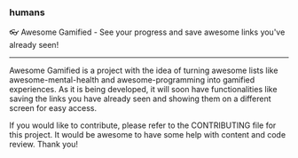 ### humans
:eyeglasses: Awesome Gamified - See your progress and save awesome links you've already seen!

***

Awesome Gamified is a project with the idea of turning awesome lists like awesome-mental-health and awesome-programming into gamified experiences. As it is being developed, it will soon have functionalities like saving the links you have already seen and showing them on a different screen for easy access.

If you would like to contribute, please refer to the CONTRIBUTING file for this project. It would be awesome to have some help with content and code review. Thank you!
